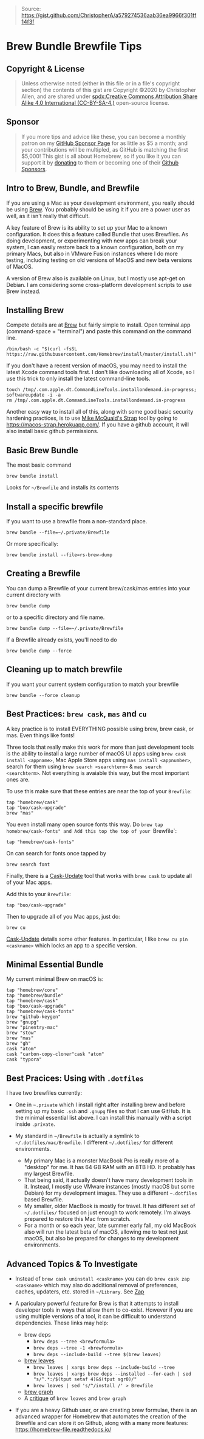 > Source: https://gist.github.com/ChristopherA/a579274536aab36ea9966f301ff14f3f

# Brew Bundle Brewfile Tips

## Copyright & License

> Unless otherwise noted (either in this file or in a file's copyright section) the contents of this gist are Copyright :copyright:2020 by Christopher Allen, and are shared under [spdx:Creative Commons Attribution Share Alike 4.0 International (CC-BY-SA-4.)](https://spdx.org/licenses/CC-BY-SA-4.0.html) open-source license.

## Sponsor

> If you more tips and advice like these, you can become a monthly patron on my [GitHub Sponsor Page](https://github.com/sponsors/ChristopherA) for as little as $5 a month; and your contributions will be multipled, as GitHub is matching the first $5,000! 
> This gist is all about Homebrew, so if you like it you can support it by [donating](https://github.com/homebrew/brew#donations) to them or becoming one of their [Github Sponsors](https://github.com/sponsors/Homebrew).

## Intro to Brew, Bundle, and Brewfile

If you are using a Mac as your development environment, you really should be using [Brew](https://brew.sh). You probably should be using it if you are a power user as well, as it isn't really that difficult.

A key feature of Brew is its ability to set up your Mac to a known configuration. It does this a feature called Bundle that uses Brewfiles. As doing development, or experimenting with new apps can break your system, I can easily restore back to a known configuration, both on my primary Macs, but also in VMware Fusion instances where I do more testing, including testing on old versions of MacOS and new beta versions of MacOS.

A version of Brew also is available on Linux, but I mostly use apt-get on Debian. I am considering some cross-platform development scripts to use Brew instead.

## Installing Brew

Compete details are at [Brew](https://brew.sh) but fairly simple to install. Open terminal.app (command-space + "terminal") and paste this command on the command line.

```
/bin/bash -c "$(curl -fsSL https://raw.githubusercontent.com/Homebrew/install/master/install.sh)"
```

If you don't have a recent version of macOS, you may need to install the latest Xcode command tools first. I don't like downloading all of Xcode, so I use this trick to only install the latest command-line tools.

```
touch /tmp/.com.apple.dt.CommandLineTools.installondemand.in-progress;
softwareupdate -i -a
rm /tmp/.com.apple.dt.CommandLineTools.installondemand.in-progress
```

Another easy way to install all of this, along with some good basic security hardening practices, is to use [Mike McQuaid's Strap](https://github.com/MikeMcQuaid/strap) tool by going to https://macos-strap.herokuapp.com/. If you have a github account, it will also install basic github permissions.

## Basic Brew Bundle

The most basic command

```
brew bundle install
```

Looks for `~/Brewfile` and installs its contents

## Install a specific brewfile

If you want to use a brewfile from a non-standard place.

```
brew bundle --file=~/.private/Brewfile
```

Or more specifically:

```
brew bundle install --file=rs-brew-dump
```

## Creating a Brewfile

You can dump a Brewfile of your current brew/cask/mas entries into your current directory with

```
brew bundle dump
```

or to a specific directory and file name.

```
brew bundle dump --file=~/.private/Brewfile
```

If a Brewfile already exists, you'll need to do 

```
brew bundle dump --force
```

## Cleaning up to match brewfile

If you want your current system configuration to match your brewfile

```
brew bundle --force cleanup
```

## Best Practices: `brew cask`, `mas` and `cu`

A key practice is to install EVERYTHING possible using brew, brew cask, or mas. Even things like fonts!

Three tools that really make this work for more than just development tools is the ability to install a large number of macOS UI apps using `brew cask install <appname>`, Mac Apple Store apps using `mas install <appnumber>`, search for them using `brew search <searchterm>` & `mas search <searchterm>`. Not everything is avaiable this way, but the most important ones are.

To use this make sure that these entries are near the top of your `Brewfile`:

```
tap "homebrew/cask"
tap "buo/cask-upgrade"
brew "mas"
```

You even install many open source fonts this way. Do `brew tap homebrew/cask-fonts" and Add this top the top of your `Brewfile`:

```
tap "homebrew/cask-fonts"
```

On can search for fonts once tapped by

```
brew search font
```

Finally, there is a [Cask-Update](https://github.com/buo/homebrew-cask-upgrade) tool that works with `brew cask` to update all of your Mac apps.

Add this to your `Brewfile`:

```
tap "buo/cask-upgrade"
```

Then to upgrade all of you Mac apps, just do:

```
brew cu
```

[Cask-Update](https://github.com/buo/homebrew-cask-upgrade) details some other features. In particular, I like `brew cu pin <caskname>` which locks an app to a specific version.

## Minimal Essential Bundle

My current minimal Brew on macOS is:

```
tap "homebrew/core"
tap "homebrew/bundle"
tap "homebrew/cask"
tap "buo/cask-upgrade"
tap "homebrew/cask-fonts"
brew "github-keygen"
brew "gnupg"
brew "pinentry-mac"
brew "stow"
brew "mas"
brew "gh"
cask "atom"
cask "carbon-copy-cloner"cask "atom"
cask "typora"
```

## Best Pracices: Using with `.dotfiles`

I have two brewfiles currently:

* One in `~.private` which I install right after installing brew and before setting up my basic `.ssh` and `.gnupg` files so that I can use GitHub. It is the minimal essential list above. I can install this manually with a script inside `.private`.

* My standard in `~/Brewfile` is actually a symlink to `~/.dotfiles/mac/Brewfile`. I different `~/.dotfiles/` for different environments.
  * My primary Mac is a monster MacBook Pro is really more of a "desktop" for me. It has 64 GB RAM with an 8TB HD. It probably has my largest Brewfile.
  * That being said, it actually doesn't have many development tools in it. Instead, I mostly use VMware instances (mostly macOS but some Debian) for my development images. They use a different `~.dotfiles` based Brewfile. 
  * My smaller, older MacBook is mostly for travel. It has different set of `~/.dotfiles/` focused on just enough to work remotely. I'm always prepared to restore this Mac from scratch.
  * For a month or so each year, late summer early fall, my old MacBook also will run the latest beta of macOS, allowing me to test not just macOS, but also be prepared for changes to my development environments.
  
## Advanced Topics & To Investigate

* Instead of `brew cask uninstall <caskname>` you can do `brew cask zap <caskname>` which may also do additional removal of preferences, caches, updaters, etc. stored in `~/Library`. See [Zap](https://github.com/Homebrew/homebrew-cask/blob/master/doc/cask_language_reference/stanzas/zap.md)

* A pariculary powerful feature for Brew is that it attempts to install developer tools in ways that allow them to co-exist. However if you are using multiple versions of a tool, it can be difficult to understand dependencies. These links may help:
  * brew deps
    * `brew deps --tree <brewformula>`
    * `brew deps --tree -1 <brewformula>`
    * `brew deps --include-build --tree $(brew leaves)`
  * [brew leaves](https://thoughtbot.com/blog/brew-leaves)
    * `brew leaves | xargs brew deps --include-build --tree`
    * `brew leaves | xargs brew deps --installed --for-each | sed "s/^.*:/$(tput setaf 4)&$(tput sgr0)/"`
    * `brew leaves | sed 's/^/install /' > Brewfile`
  * [brew graph](https://github.com/martido/homebrew-graph)
  * A [critique](https://blog.jpalardy.com/posts/untangling-your-homebrew-dependencies/) of `brew leaves` and `brew graph`

* If you are a heavy Github user, or are creating brew formulae, there is an advanced wrapper for Homebrew that automates the creation of the Brewfile and can store it on Github, along with a many more features: https://homebrew-file.readthedocs.io/

